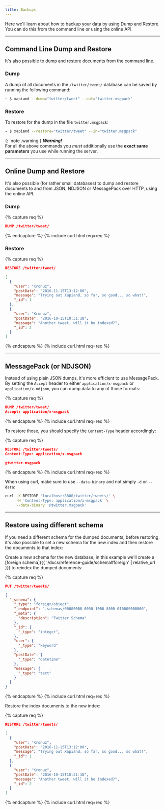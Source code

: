 ```yaml
---
title: Backups
---
```


Here we'll learn about how to backup your data by using Dump and Restore.
You can do this from the command line or using the online API.

---

## Command Line Dump and Restore

It's also possible to dump and restore documents from the command line.

### Dump

A dump of all documents in the `/twitter/tweet/` database can be saved by
running the following command:

```sh
~ $ xapiand --dump="twitter/tweet" --out="twitter.msgpack"
```


### Restore

To restore for the dump in the file `twitter.msgpack`:

```sh
~ $ xapiand --restore="twitter/tweet" --in="twitter.msgpack"
```

{: .note .warning }
**_Warning!_**<br>
For all the above commands you _must_ additionally use the
**exact same parameters** you use while running the server.


---

## Online Dump and Restore

It's also possible (for rather small databases) to dump and restore documents
to and from JSON, NDJSON or MessagePack over HTTP, using the online API.

### Dump

{% capture req %}

```json
DUMP /twitter/tweet/
```
{% endcapture %}
{% include curl.html req=req %}

### Restore

{% capture req %}

```json
RESTORE /twitter/tweet/

[
  {
    "user": "Kronuz",
    "postDate": "2016-11-15T13:12:00",
    "message": "Trying out Xapiand, so far, so good... so what!",
    "_id": 1
  },
  {
    "user": "Kronuz",
    "postDate": "2016-10-15T10:31:18",
    "message": "Another tweet, will it be indexed?",
    "_id": 2
  }
]
```
{% endcapture %}
{% include curl.html req=req %}


---

## MessagePack (or NDJSON)

Instead of using plain JSON dumps, it's more efficient to use MessagePack. By
setting the `Accept` header to either `application/x-msgpack` or
`application/x-ndjson`, you can dump data to any of those formats:

{% capture req %}

```json
DUMP /twitter/tweet/
Accept: application/x-msgpack
```
{% endcapture %}
{% include curl.html req=req %}

To restore those, you should specify the `Content-Type` header accordingly:

{% capture req %}

```json
RESTORE /twitter/tweets/
Content-Type: application/x-msgpack

@twitter.msgpack
```
{% endcapture %}
{% include curl.html req=req %}

When using curl, make sure to use `--data-binary` and not simply `-d` or `--data`:

```sh
curl -X RESTORE 'localhost:8880/twitter/tweets/' \
     -H 'Content-Type: application/x-msgpack' \
     --data-binary '@twitter.msgpack'
```


---

## Restore using different schema

If you need a different schema for the dumped documents, before restoring, it's
also possible to set a new schema for the new index and then restore the
documents to that index:

Create a new schema for the new database; in this example we'll create a
[foreign schema]({{ '/docs/reference-guide/schema#foreign' | relative_url }})
to reindex the dumped documents:

{% capture req %}

```json
PUT /twitter/tweets/

{
  "_schema": {
    "_type": "foreign/object",
    "_endpoint": ".schemas/00000000-0000-1000-8000-010000000000",
    "_meta": {
      "description": "Twitter Schema"
    },
    "_id": {
      "_type": "integer",
    },
    "user": {
      "_type": "keyword"
    },
    "postDate": {
      "_type": "datetime"
    },
    "message": {
      "_type": "text"
    }
  }
}
```
{% endcapture %}
{% include curl.html req=req %}

Restore the index documents to the new index:

{% capture req %}

```json
RESTORE /twitter/tweets/

[
  {
    "user": "Kronuz",
    "postDate": "2016-11-15T13:12:00",
    "message": "Trying out Xapiand, so far, so good... so what!",
    "_id": 1
  },
  {
    "user": "Kronuz",
    "postDate": "2016-10-15T10:31:18",
    "message": "Another tweet, will it be indexed?",
    "_id": 2
  }
]
```
{% endcapture %}
{% include curl.html req=req %}
